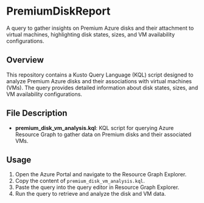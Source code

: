 # PremiumDiskReport
  A query to gather insights on Premium Azure disks and their attachment to virtual machines, highlighting disk states, sizes, and VM availability configurations.

## Overview
This repository contains a Kusto Query Language (KQL) script designed to analyze Premium Azure disks and their associations with virtual machines (VMs). The query provides detailed information about disk states, sizes, and VM availability configurations.

## File Description
- **premium_disk_vm_analysis.kql**: KQL script for querying Azure Resource Graph to gather data on Premium disks and their associated VMs.

## Usage
1. Open the Azure Portal and navigate to the Resource Graph Explorer.
2. Copy the content of `premium_disk_vm_analysis.kql`.
3. Paste the query into the query editor in Resource Graph Explorer.
4. Run the query to retrieve and analyze the disk and VM data.
